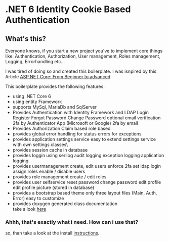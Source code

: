 # .NET 6 Identity Cookie Based Authentication

## What's this?

Everyone knows, if you start a new project you've to implement core things like: Authentication, Authorization, User management, Roles management, Logging, Errorhandling etc...

I was tired of doing so and created this boilerplate. I was isnpired by this Article [ASP.NET Core: From Beginner to advanced](https://burakneis.com/asp-net-core-identity/)

This boilerplate provides the following features:

* using .NET Core 6
* using entity Framework
* supports MySql, MariaDb and SqlServer
* Provides Authentication with Identity Framework and LDAP
  Login
  Register
  Forgot Password
  Change Password
  optional email verification
  2fa by Authenticator App (Microsoft or Google)
  2fa by email
* Provides Authorization
  Claim based
  role based
* provides global error handling
  for status errors
  for exceptions
* provides application settings service
  easy to extend settings service with own settings classes\
* provides session cache in database
* provides loggin using serilog
  audit logging
  exception logging
  application logging
* provides usermanagement
  create, edit users
  enforce 2fa
  set ldap login
  assign roles
  enable / disable users
* provides role management
  create / edit roles
* provides user selfservice
  reset password
  change password
  edit profile
  edit profile picture (stored in database)
* provides a bootstrap based theme
  only three layout files (Main, Auth, Error)
  easy to customize
* provides doxygen generated class documentation\
  take a look [here](https://htmlpreview.github.io/?https://github.com/madcoda9000/dotnet-cookie-based-identity/blob/main/Documentation/generated/html/index.html)

### Ahhh, that's exactly what i need. How can i use that?

so, than take a look at the install [instructions](https://github.com/madcoda9000/dotnet-cookie-based-identity/blob/main/Documentation/Install.md).
